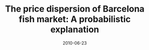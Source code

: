 ---
abstract: 

authors:
- admin
- D. Costantini 
- Ubaldo Garibaldi
date: "2010-06-23"
doi: ""
featured: false

image:
  caption: ''
  focal_point: ""
  preview_only: false

links:
- name: Link
  url:
 
publication: ESHIA/WEHIA 2010, University of Eastern Piedmont, Alessandria, Italy
publication_types:
- "2"
publishDate: "2010"
slides: 
summary: 
tags:
- Probability

title: "The price dispersion of Barcelona fish market: A probabilistic explanation"
url_code: 
url_dataset: ''
url_pdf: ''
url_poster: ''
url_project: ""
url_slides: ""
url_source: ''
url_video: ''
---